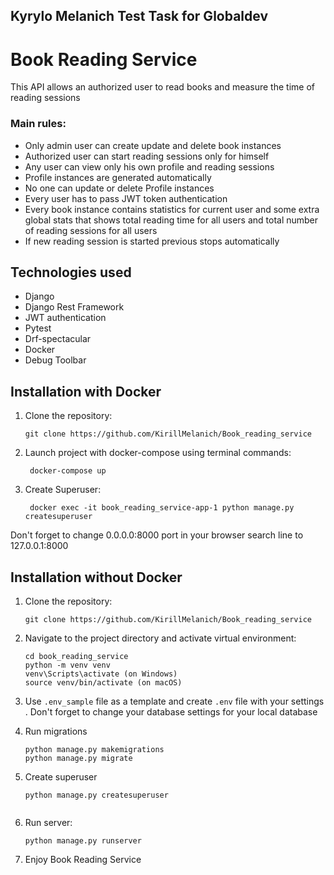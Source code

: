 ## Kyrylo Melanich Test Task for Globaldev
# Book Reading Service
This API allows an authorized user to read books and measure the time of reading sessions
### Main rules:
- Only admin user can create update and delete book instances
- Authorized user can start reading sessions only for himself
- Any user can view only his own profile and reading sessions
- Profile instances are generated automatically
- No one can update or delete Profile instances
- Every user has to pass JWT token authentication
- Every book instance contains statistics for current user and some extra global stats that shows total reading time for all users and total number of reading sessions  for all users
- If new reading session is started previous stops automatically 

## Technologies used
- Django
- Django Rest Framework
- JWT authentication
- Pytest
- Drf-spectacular
- Docker
- Debug Toolbar

## Installation with Docker
1. Clone the repository:
   ```shell
   git clone https://github.com/KirillMelanich/Book_reading_service
   
2. Launch project with docker-compose using terminal commands:
   ```shell
    docker-compose up

3. Create Superuser:
   ```shell
    docker exec -it book_reading_service-app-1 python manage.py createsuperuser   
Don't forget to change 0.0.0.0:8000 port in your browser search line to 127.0.0.1:8000

## Installation without Docker
1. Clone the repository:
   ```shell
   git clone https://github.com/KirillMelanich/Book_reading_service
   
2. Navigate to the project directory and activate virtual environment:
   ```shell
   cd book_reading_service
   python -m venv venv
   venv\Scripts\activate (on Windows)
   source venv/bin/activate (on macOS)

3. Use `.env_sample` file as a template and create `.env` file with your settings
    . Don't forget to change your database settings for your local database

4. Run migrations
   ```shell
   python manage.py makemigrations
   python manage.py migrate

5. Create superuser
   ```shell
   python manage.py createsuperuser
 
6. Run server:
   ```shell
   python manage.py runserver
   
7. Enjoy Book Reading Service